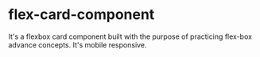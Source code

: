 # flex-card-component
It's a flexbox card component built with the purpose of practicing flex-box advance concepts. It's mobile responsive.
